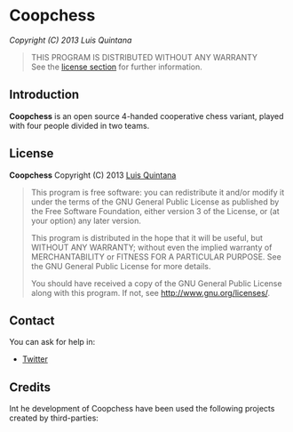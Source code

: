 # Coopchess
*Copyright (C) 2013 Luis Quintana*

> THIS PROGRAM IS DISTRIBUTED WITHOUT ANY WARRANTY<br/>
> See the [license section](#license) for further information.

## Introduction

**Coopchess** is an open source 4-handed cooperative chess variant,
 played with four people divided in two teams.

## License
 **Coopchess**
 Copyright (C) 2013  [Luis Quintana](http://twitter.com/Glidder_/)
 
>    This program is free software: you can redistribute it and/or modify
>    it under the terms of the GNU General Public License as published by
>    the Free Software Foundation, either version 3 of the License, or
>    (at your option) any later version.
> 
>    This program is distributed in the hope that it will be useful,
>    but WITHOUT ANY WARRANTY; without even the implied warranty of
>    MERCHANTABILITY or FITNESS FOR A PARTICULAR PURPOSE.  See the
>    GNU General Public License for more details.
> 
>    You should have received a copy of the GNU General Public License
>    along with this program.  If not, see <http://www.gnu.org/licenses/>.

## Contact

You can ask for help in:

* [Twitter](http://twitter.com/Glidder_/)

## Credits

Int he development of Coopchess have been used the following projects created
by third-parties:


